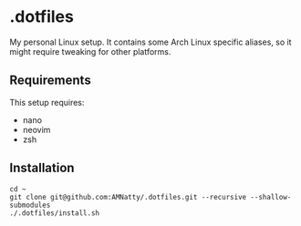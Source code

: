 # .dotfiles

My personal Linux setup. It contains some Arch Linux specific aliases, so it might require tweaking for other platforms.

## Requirements

This setup requires:

* nano
* neovim
* zsh

## Installation

```
cd ~
git clone git@github.com:AMNatty/.dotfiles.git --recursive --shallow-submodules
./.dotfiles/install.sh
```
